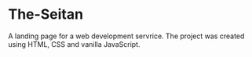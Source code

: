 # The-Seitan
A landing page for a web development servrice.
The project was created using HTML, CSS and vanilla JavaScript.
